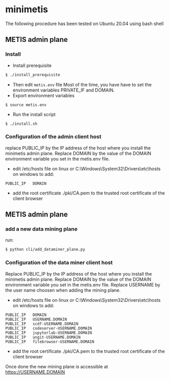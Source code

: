 # minimetis
The following procedure has been tested on Ubuntu 20.04 using bash shell
## METIS admin plane
### Install
- Install prerequisite
```bash
$ ./install_prerequisite
```
- Then edit <code>metis.env</code> file
Most of the time, you have have to set the environment variables PRIVATE_IF and DOMAIN.
- Export environment variables
```bash
$ source metis.env
```
- Run the install script
```
$ ./install.sh
```
### Configuration of the admin client host
replace PUBLIC_IP by the IP address of the host where you install the minimetis admin plane.
Replace DOMAIN by the value of the DOMAIN environment variable you set in the metis.env file.

- edit /etc/hosts file on linux or C:\Windows\System32\Drivers\etc\hosts on windows to add:
```
PUBLIC_IP	DOMAIN
```
- add the root certificate ./pki/CA.pem to the trusted root certificate of the client browser

## METIS admin plane
### add a new data mining plane
run:
```bash
$ python cli/add_dataminer_plane.py
```
### Configuration of the data miner client host
Replace PUBLIC_IP by the IP address of the host where you install the minimetis admin plane.
Replace DOMAIN by the value of the DOMAIN environment variable you set in the metis.env file.
Replace USERNAME by the user name choosen when adding the mining plane.
- edit /etc/hosts file on linux or C:\Windows\System32\Drivers\etc\hosts on windows to add:
```
PUBLIC_IP	DOMAIN
PUBLIC_IP	USERNAME.DOMAIN
PUBLIC_IP	scdf-USERNAME.DOMAIN
PUBLIC_IP	codeserver-USERNAME.DOMAIN
PUBLIC_IP	jupyterlab-USERNAME.DOMAIN
PUBLIC_IP	ungit-USERNAME.DOMAIN
PUBLIC_IP	filebrowser-USERNAME.DOMAIN
```
- add the root certificate ./pki/CA.pem to the trusted root certificate of the client browser

Once done the new mining plane is accessible at https://USERNAME.DOMAIN
